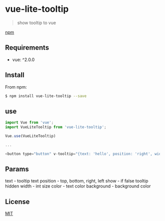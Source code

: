 # vue-lite-tooltip

> show tooltip to vue

[npm](https://www.npmjs.com/package/vue-lite-tooltip)

## Requirements

- vue: ^2.0.0

## Install

From npm:

``` sh
$ npm install vue-lite-tooltip --save
```

## use

``` js
import Vue from 'vue';
import VueLiteTooltip from 'vue-lite-tooltip';

Vue.use(VueLiteTooltip)

...

<button type="button" v-tooltip="{text: 'hello', position: 'right', width: 100}">test</button>

```


## Params

text - tooltip text
position - top, bottom, right, left
show - if false tooltip hidden
width - int size
color - text color
background - background color


## License

[MIT](https://opensource.org/licenses/MIT)
